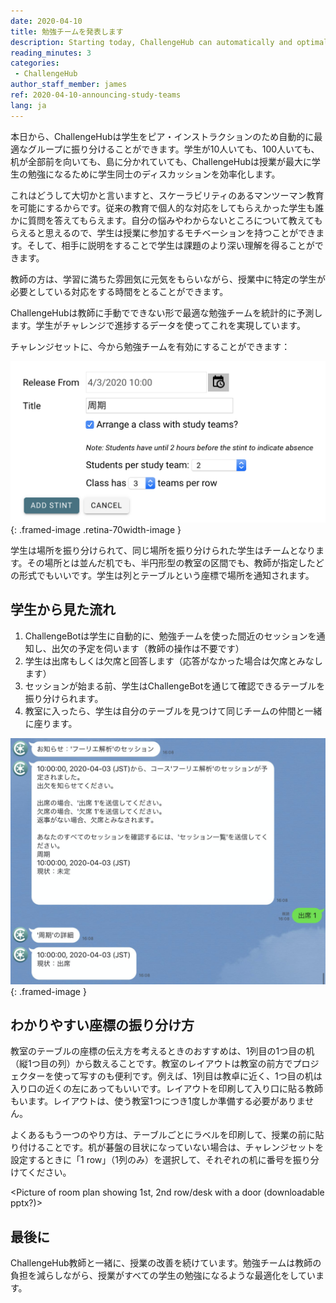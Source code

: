 ```yaml
---
date: 2020-04-10
title: 勉強チームを発表します
description: Starting today, ChallengeHub can automatically and optimally group students for peer instruction in class
reading_minutes: 3
categories:
 - ChallengeHub
author_staff_member: james
ref: 2020-04-10-announcing-study-teams
lang: ja
---
```


本日から、ChallengeHubは学生をピア・インストラクションのため自動的に最適なグループに振り分けることができます。学生が10人いても、100人いても、机が全部前を向いても、島に分かれていても、ChallengeHubは授業が最大に学生の勉強になるために学生同士のディスカッションを効率化します。

これはどうして大切かと言いますと、スケーラビリティのあるマンツーマン教育を可能にするからです。従来の教育で個人的な対応をしてもらえかった学生も誰かに質問を答えてもらえます。自分の悩みやわからないところについて教えてもらえると思えるので、学生は授業に参加するモチベーションを持つことができます。そして、相手に説明をすることで学生は課題のより深い理解を得ることができます。

教師の方は、学習に満ちた雰囲気に元気をもらいながら、授業中に特定の学生が必要としている対応をする時間をとることができます。

ChallengeHubは教師に手動でできない形で最適な勉強チームを統計的に予測します。学生がチャレンジで進捗するデータを使ってこれを実現しています。

チャレンジセットに、今から勉強チームを有効にすることができます：

![勉強チーム 教師のインターフェース](/images/blog/2020-04-10-stint-ui-ja.png){: .framed-image .retina-70width-image }

学生は場所を振り分けられて、同じ場所を振り分けられた学生はチームとなります。その場所とは並んだ机でも、半円形型の教室の区間でも、教師が指定したどの形式でもいいです。学生は列とテーブルという座標で場所を通知されます。

## 学生から見た流れ

1. ChallengeBotは学生に自動的に、勉強チームを使った間近のセッションを通知し、出欠の予定を伺います（教師の操作は不要です）
1. 学生は出席もしくは欠席と回答します（応答がなかった場合は欠席とみなします）
1. セッションが始まる前、学生はChallengeBotを通じて確認できるテーブルを振り分けられます。
1. 教室に入ったら、学生は自分のテーブルを見つけて同じチームの仲間と一緒に座ります。

![勉強チーム 出欠インターフェース](/images/blog/2020-04-10-attending-ja.jpg){: .framed-image }

## わかりやすい座標の振り分け方

教室のテーブルの座標の伝え方を考えるときのおすすめは、1列目の1つ目の机（縦1つ目の列）から数えることです。教室のレイアウトは教室の前方でプロジェクターを使って写すのも便利です。例えば、1列目は教卓に近く、1つ目の机は入り口の近くの左にあってもいいです。レイアウトを印刷して入り口に貼る教師もいます。レイアウトは、使う教室1つにつき1度しか準備する必要がありません。

よくあるもう一つのやり方は、テーブルごとにラベルを印刷して、授業の前に貼り付けることです。机が碁盤の目状になっていない場合は、チャレンジセットを設定するときに「1 row」（1列のみ）を選択して、それぞれの机に番号を振り分けてください。

&lt;Picture of room plan showing 1st, 2nd row/desk with a door (downloadable pptx?)&gt;

## 最後に

ChallengeHub教師と一緒に、授業の改善を続けています。勉強チームは教師の負担を減らしながら、授業がすべての学生の勉強になるような最適化をしています。
